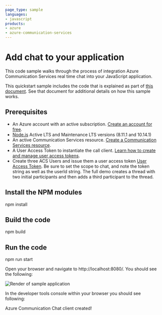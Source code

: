```yaml
---
page_type: sample
languages:
- javascript
products:
- azure
- azure-communication-services
---
```


# Add chat to your application

This code sample walks through the process of integration Azure Communication Services real time chat into your JavaScript application.

This quickstart sample includes the code that is explained as part of [this document](https://docs.microsoft.com/azure/communication-services/quickstarts/chat/get-started?pivots=programming-language-javascript). See that document for additional details on how this sample works.

## Prerequisites
- An Azure account with an active subscription. [Create an account for free](https://azure.microsoft.com/free/?WT.mc_id=A261C142F).
- [Node.js](https://nodejs.org/en/) Active LTS and Maintenance LTS versions (8.11.1 and 10.14.1)
- An active Communication Services resource. [Create a Communication Services resource](https://docs.microsoft.com/azure/communication-services/quickstarts/create-communication-resource).
- A User Access Token to instantiate the call client. [Learn how to create and manage user access tokens](https://docs.microsoft.com/azure/communication-services/quickstarts/access-tokens?pivots=programming-language-javascript).
- Create three ACS Users and issue them a user access token [User Access Token](https://docs.microsoft.com/en-us/azure/communication-services/quickstarts/access-tokens?pivots=programming-language-javascript). Be sure to set the scope to chat, and note the token string as well as the userId string. The full demo creates a thread with two initial participants and then adds a third participant to the thread.

## Install the NPM modules
npm install

## Build the code
npm build

## Run the code
npm run start

Open your browser and navigate to http://localhost:8080/. You should see the following:

![Render of sample application](../media/add-chat.png)

In the developer tools console within your browser you should see following:

Azure Communication Chat client created!




